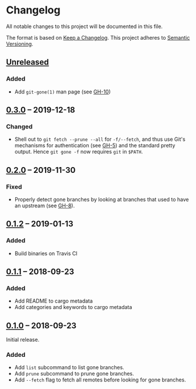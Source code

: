 # Changelog
All notable changes to this project will be documented in this file.

The format is based on [Keep a Changelog](http://keepachangelog.com/en/1.0.0/).
This project adheres to [Semantic Versioning](http://semver.org/spec/v2.0.0.html).

## [Unreleased]
### Added
* Add `git-gone(1)` man page (see [GH-10])

[GH-10]: https://github.com/lunaryorn/git-gone/pull/10

## [0.3.0] – 2019-12-18
### Changed
* Shell out to `git fetch --prune --all` for `-f/--fetch`, and thus use Git's
  mechanisms for authentication (see [GH-5]) and the standard pretty output.
  Hence `git gone -f` now requires `git` in `$PATH`.

[GH-5]: https://github.com/lunaryorn/git-gone/issues/5

## [0.2.0] – 2019-11-30
### Fixed
* Properly detect gone branches by looking at branches that used to have an
  upstream (see [GH-8]).

[GH-8]: https://github.com/lunaryorn/git-gone/pull/8

## [0.1.2] – 2019-01-13
### Added
* Build binaries on Travis CI

## [0.1.1] – 2018-09-23
### Added
* Add README to cargo metadata
* Add categories and keywords to cargo metadata

## [0.1.0] – 2018-09-23

Initial release.

### Added

* Add `list` subcommand to list gone branches.
* Add `prune` subcommand to prune gone branches.
* Add `--fetch` flag to fetch all remotes before looking for gone branches.

[0.1.0]: https://github.com/lunaryorn/git-gone/releases/tag/v0.1.0
[0.1.1]: https://github.com/lunaryorn/git-gone/compare/v0.1.0...v0.1.1
[0.1.2]: https://github.com/lunaryorn/git-gone/compare/v0.1.1...v0.1.2
[0.2.0]: https://github.com/lunaryorn/git-gone/compare/v0.1.2...v0.2.0
[0.3.0]: https://github.com/lunaryorn/git-gone/compare/vv0.2.0...v0.3.0
[Unreleased]: https://github.com/lunaryorn/git-gone/compare/v0.3.0...HEAD
